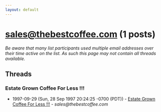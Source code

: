 ```yaml
---
layout: default
---
```


# sales@thebestcoffee.com (1 posts)

_Be aware that many list participants used multiple email addresses over their time active on the list. As such this page may not contain all threads available._

## Threads

### Estate Grown Coffee For Less !!!
+ 1997-09-29 (Sun, 28 Sep 1997 20:24:25 -0700 (PDT)) - [Estate Grown Coffee For Less !!!](/archive/1997/09/6b75e88dbacd7e9c1205f22d2cb167d7d24f47f9381317127e13a3b3777a88c4) - _sales@thebestcoffee.com_

